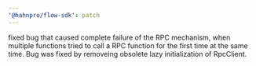 ```yaml
---
'@hahnpro/flow-sdk': patch
---
```


fixed bug that caused complete failure of the RPC mechanism, when multiple functions tried to call a RPC function for the first time at the same time. Bug was fixed by removeing obsolete lazy initialization of RpcClient.
